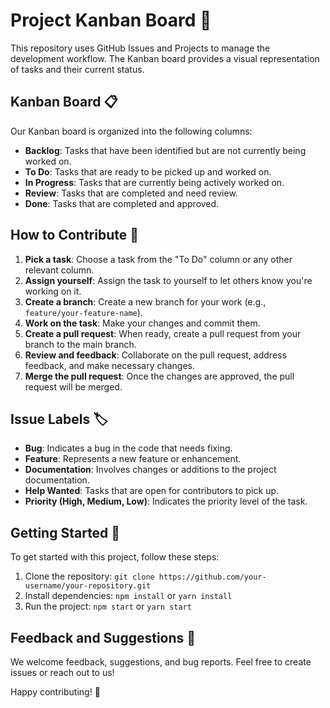 # Project Kanban Board 🚀

This repository uses GitHub Issues and Projects to manage the development workflow. The Kanban board provides a visual representation of tasks and their current status.

## Kanban Board 📋

Our Kanban board is organized into the following columns:

- **Backlog**: Tasks that have been identified but are not currently being worked on.
- **To Do**: Tasks that are ready to be picked up and worked on.
- **In Progress**: Tasks that are currently being actively worked on.
- **Review**: Tasks that are completed and need review.
- **Done**: Tasks that are completed and approved.

## How to Contribute 🤝

1. **Pick a task**: Choose a task from the "To Do" column or any other relevant column.
2. **Assign yourself**: Assign the task to yourself to let others know you're working on it.
3. **Create a branch**: Create a new branch for your work (e.g., `feature/your-feature-name`).
4. **Work on the task**: Make your changes and commit them.
5. **Create a pull request**: When ready, create a pull request from your branch to the main branch.
6. **Review and feedback**: Collaborate on the pull request, address feedback, and make necessary changes.
7. **Merge the pull request**: Once the changes are approved, the pull request will be merged.

## Issue Labels 🏷️

- **Bug**: Indicates a bug in the code that needs fixing.
- **Feature**: Represents a new feature or enhancement.
- **Documentation**: Involves changes or additions to the project documentation.
- **Help Wanted**: Tasks that are open for contributors to pick up.
- **Priority (High, Medium, Low)**: Indicates the priority level of the task.

## Getting Started 🚦

To get started with this project, follow these steps:

1. Clone the repository: `git clone https://github.com/your-username/your-repository.git`
2. Install dependencies: `npm install` or `yarn install`
3. Run the project: `npm start` or `yarn start`

## Feedback and Suggestions 📣

We welcome feedback, suggestions, and bug reports. Feel free to create issues or reach out to us!

Happy contributing! 🎉
